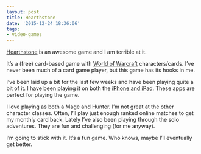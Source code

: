 ```yaml
---
layout: post
title: Hearthstone
date: '2015-12-24 18:36:06'
tags:
- video-games
---
```


[Hearthstone](https://us.battle.net/hearthstone/en/) is an awesome game and I am terrible at it.

It’s a (free) card-based game with [World of Warcraft](https://worldofwarcraft.com/en-us/) characters/cards. I’ve never been much of a card game player, but this game has its hooks in me.

I’ve been laid up a bit for the last few weeks and have been playing quite a bit of it. I have been playing it on both the [iPhone and iPad](https://itunes.apple.com/us/app/hearthstone/id625257520?mt=8). These apps are perfect for playing the game.

I love playing as both a Mage and Hunter. I’m not great at the other character classes. Often, I’ll play just enough ranked online matches to get my monthly card back. Lately I’ve also been playing through the solo adventures. They are fun and challenging (for me anyway).

I’m going to stick with it. It’s a fun game. Who knows, maybe I’ll eventually get better.

